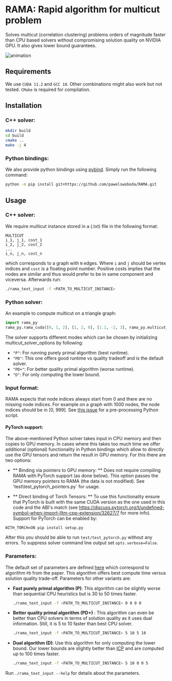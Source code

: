# RAMA: Rapid algorithm for multicut problem
Solves multicut (correlation clustering) problems orders of magnitude faster than CPU based solvers without compromising solution quality on NVIDIA GPU. It also gives lower bound guarantees.

![animation](./misc/contraction_animation.gif)

## Requirements
We use `CUDA 11.2` and `GCC 10`. Other combinations might also work but not tested. `CMake` is required for compilation.

## Installation

### C++ solver:
```bash
mkdir build
cd build
cmake ..
make -j 4
```

### Python bindings:
We also provide python bindings using [pybind](https://github.com/pybind/pybind11). Simply run the following command:

```bash
python -m pip install git+https://github.com/pawelswoboda/RAMA.git
```

## Usage

### C++ solver:
We require multicut instance stored in a (.txt) file in the following format:
```
MULTICUT
i_1, j_1, cost_1
i_2, j_2, cost_2
...
i_n, j_n, cost_n
```
which corresponds to a graph with `N` edges. Where `i` and `j` should be vertex indices and `cost` is a floating point number. Positive costs implies that the nodes are similar and thus would prefer to be in same component and viceversa. Afterwards run:
```bash
./rama_text_input -f <PATH_TO_MULTICUT_INSTANCE>
```

### Python solver:
An example to compute multicut on a triangle graph:
```python
import rama_py
rama_py.rama_cuda([0, 1, 2], [1, 2, 0], [1.1, -2, 3], rama_py.multicut_solver_options("PD")) 
```
The solver supports different modes which can be chosen by initializing multicut_solver_options by following:
- `"P"`: For running purely primal algorithm (best runtime).
- `"PD"`: This one offers good runtime vs quality tradeoff and is the default solver.
- `"PD+"`: For better quality primal algorithm (worse runtime). 
- `"D"`: For only computing the lower bound.
### Input format:
RAMA expects that node indices always start from 0 and there are no missing node indices. For example on a graph with 1000 nodes, the node indices should be in [0, 999]. See [this issue](https://github.com/pawelswoboda/RAMA/issues/26#issuecomment-1029949689) for a pre-processing Python script.
#### PyTorch support:
The above-mentioned Python solver takes input in CPU memory and then copies to GPU memory. In cases where this takes too much time we offer additional (optional) functionality in Python bindings which allow to directly use the GPU tensors and return the result in GPU memory. For this there are two options:

- ** Binding via pointers to GPU memory: **
Does not require compiling RAMA with PyTorch support (as done below). This option passes the GPU memory pointers to RAMA (the data is not modified). See 
'test\test_pytorch_pointers.py` for usage.

- ** Direct binding of Torch Tensors: **
To use this functionality ensure that PyTorch is built with the same CUDA version as the one used in this code and the ABI's match (see https://discuss.pytorch.org/t/undefined-symbol-when-import-lltm-cpp-extension/32627/7 for more info). Support for PyTorch can be enabled by:
```
WITH_TORCH=ON pip install setup.py
```
After this you should be able to run `test/test_pytorch.py` without any errors. To suppress solver command line output set `opts.verbose=False`.

### Parameters:
The default set of parameters are defined [here](include/multicut_solver_options.h) which correspond to algorithm `PD` from the paper. This algorithm offers best compute time versus solution quality trade-off.  Parameters for other variants are:

 - **Fast purely primal algorithm (P)**:
 This algorithm can be slightly worse than sequential CPU heuristics but is 30 to 50 times faster. 
	```bash
	./rama_text_input -f <PATH_TO_MULTICUT_INSTANCE> 0 0 0 0
	```
- **Better quality primal algorithm (PD+)** :
This algorithm can even be better than CPU solvers in terms of solution quality as it uses dual information. Still, it is 5 to 10 faster than best CPU solver.
	```bash
	./rama_text_input -f <PATH_TO_MULTICUT_INSTANCE> 5 10 5 10
	```
- **Dual algorithm (D)**:
Use this algorithm for only computing the lower bound. Our lower bounds are slightly better than [ICP](http://proceedings.mlr.press/v80/lange18a.html) and are computed up to 100 times faster.
	```bash
	./rama_text_input -f <PATH_TO_MULTICUT_INSTANCE> 5 10 0 0 5
	```
Run  `./rama_text_input --help` for details about the parameters. 
